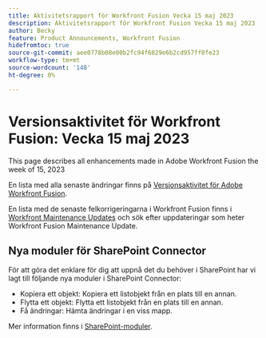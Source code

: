 ```yaml
---
title: Aktivitetsrapport för Workfront Fusion Vecka 15 maj 2023
description: Aktivitetsrapport för Workfront Fusion Vecka 15 maj 2023
author: Becky
feature: Product Announcements, Workfront Fusion
hidefromtoc: true
source-git-commit: aee0778b08e00b2fc94f6829e6b2cd957ff0fe23
workflow-type: tm+mt
source-wordcount: '148'
ht-degree: 0%

---
```


# Versionsaktivitet för Workfront Fusion: Vecka 15 maj 2023

This page describes all enhancements made in Adobe Workfront Fusion the week of 15, 2023

En lista med alla senaste ändringar finns på [Versionsaktivitet för Adobe Workfront Fusion](../../../product-announcements/product-releases/fusion-release-activity/fusion-release-activity.md).

En lista med de senaste felkorrigeringarna i Workfront Fusion finns i [Workfront Maintenance Updates](https://experienceleague.adobe.com/docs/workfront-known-issues/releases/current-updates.html) och sök efter uppdateringar som heter Workfront Fusion Maintenance Update.

## Nya moduler för SharePoint Connector

För att göra det enklare för dig att uppnå det du behöver i SharePoint har vi lagt till följande nya moduler i SharePoint Connector:

* Kopiera ett objekt: Kopiera ett listobjekt från en plats till en annan.
* Flytta ett objekt: Flytta ett listobjekt från en plats till en annan.
* Få ändringar: Hämta ändringar i en viss mapp.

<!-- Watch events: Trigger a scenario instantly when an item in SharePoint is added, updated, or deleted.
-->

Mer information finns i [SharePoint-moduler](/help/quicksilver/workfront-fusion/apps-and-their-modules/sharepoint-modules.md).
